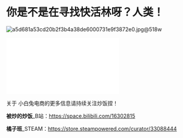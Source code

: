 # **你是不是在寻找快活林呀？人类！**

![a5d681a53cd20b2f3b4a38de6000731e9f3872e0.jpg@518w](C:\Users\Amoxycillin\Desktop\a5d681a53cd20b2f3b4a38de6000731e9f3872e0.jpg@518w.webp)

<iframe src="//player.bilibili.com/player.html?aid=591062994&bvid=BV1Yq4y1d7BW&cid=424874163&page=1" scrolling="no" border="0" frameborder="no" framespacing="0" allowfullscreen="true"> </iframe>

关于 小白兔电商的更多信息请持续关注炒饭捏！

**被炒的炒饭**_B站：https://space.bilibili.com/16302815

**橘子班**_STEAM：https://store.steampowered.com/curator/33088444